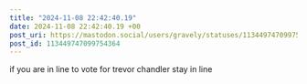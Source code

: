 ```yaml
---
title: "2024-11-08 22:42:40.19"
date: 2024-11-08 22:42:40.19 +00
post_uri: https://mastodon.social/users/gravely/statuses/113449747099754364
post_id: 113449747099754364
---
```

if you are in line to vote for trevor chandler stay in line


